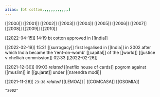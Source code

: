 ```yaml
---
alias: [bt cotton,,,,,,,,,,,,]
---
```

[[2000]] [[2001]] [[2002]] [[2003]] [[2004]] [[2005]] [[2006]] [[2007]] [[2008]] [[2009]] [[2010]]

[[2022-04-15]] 14:19
bt cotton approved in [[india]]

[[2022-02-19]] 15:21
[[surrogacy]] first legalised in [[India]] in 2002 after which India became the ‘rent-on-womb’ [[capital]] of the [[world]]
[[justice v chelliah commission]] 02:33 [[2022-02-26]]

[[2021-12-30]] 09:03 _related_ [[netflix house of cards]]
pogrom against [[muslim]] in [[gujarat]] under [[narendra modi]]

[[2021-11-28]]  `23:38` _related_ [[LEMOA]] | [[COMCASA]]
[[GSOMIA]]
```query
"2002"
```